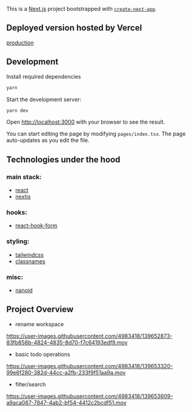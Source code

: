 This is a [Next.js](https://nextjs.org/) project bootstrapped with [`create-next-app`](https://github.com/vercel/next.js/tree/canary/packages/create-next-app).

## Deployed version hosted by Vercel

[production](https://zionodes-test-project-6h3z2hmr4-gugfug-team.vercel.app)

## Development

Install required dependencies

```bash
yarn
```

Start the development server:

```bash
yarn dev
```

Open [http://localhost:3000](http://localhost:3000) with your browser to see the result.

You can start editing the page by modifying `pages/index.tsx`. The page auto-updates as you edit the file.

## Technologies under the hood

### main stack:

- [react](https://reactjs.org)
- [nextjs](https://nextjs.org)

### hooks:

- [react-hook-form](https://react-hook-form.com)

### styling:

- [tailwindcss](https://tailwindcss.com)
- [classnames](https://www.npmjs.com/package/classnames)

### misc:

- [nanoid](https://github.com/ai/nanoid)

## Project Overview
- rename workspace

https://user-images.githubusercontent.com/4983418/139652873-83fb856b-4824-4835-8d70-f7c64193edf9.mov


- basic todo operations

https://user-images.githubusercontent.com/4983418/139653320-99e6f280-382d-44cc-a2fb-233f9f51aa9a.mov

- filter/search

https://user-images.githubusercontent.com/4983418/139653609-a9aca087-7847-4ab2-bf54-4412c2bcdf51.mov





